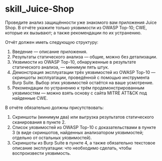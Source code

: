 # skill_Juice-Shop

Проведите анализ защищённости уже знакомого вам приложения Juice Shop. В отчёте укажите только уязвимости из OWASP Top-10; CWE, которые их вызывают; а также рекомендации по их устранению.

Отчёт должен иметь следующую структуру:

1. Введение — описание приложения.
2. Результаты статического анализа — общие, можно без детализации.
3. Уязвимости из OWASP Top-10, обнаруженные в результате статического анализа, — минимум пять штук.
4. Демонстрация эксплуатации трёх уязвимостей из OWASP Top-10 — скриншоты эксплуатации, проведённой с помощью инструмента Burp Suite. Выбор этих уязвимостей остаётся на ваше усмотрение.
5. Рекомендации по устранению к трём продемонстрированным уязвимостям — можно взять основу с сайта MITRE ATT&CK под найденные CWE.


В отчёте обязательно должны присутствовать:

1. Скриншоты (минимум два) или выгрузка результатов статического сканирования в пункте 2.
2. Список уязвимостей из OWASP Top-10 с доказательствами в пункте 3 (в виде скриншотов, найденных анализатором уязвимостей; отдельно от остальных уязвимостей).
3. Скриншоты из Burp Suite в пункте 4, а также обязательно текстовое описание эксплуатации: что необходимо сделать, чтобы воспроизвести уязвимость.

